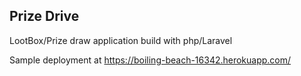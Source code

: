 ## Prize Drive

LootBox/Prize draw application build with php/Laravel

Sample deployment at https://boiling-beach-16342.herokuapp.com/
